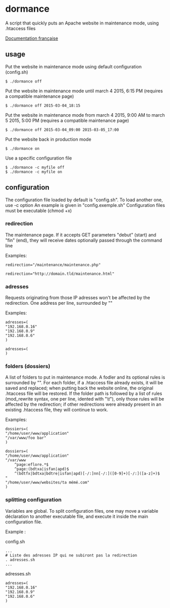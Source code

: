 # dormance
A script that quickly puts an Apache website in maintenance mode, using .htaccess files

[Documentation française](README.md)

## usage

Put the website in maintenance mode using default configuration (config.sh)
```
$ ./dormance off
```

Put the website in maintenance mode until march 4 2015, 6:15 PM
(requires a compatible maintenance page)
```
$ ./dormance off 2015-03-04_18:15
```

Put the website in maintenance mode from march 4 2015, 9:00 AM to march 5 2015, 5:00 PM
(requires a compatible maintenance page)
```
$ ./dormance off 2015-03-04_09:00 2015-03-05_17:00
```

Put the website back in production mode
```
$ ./dormance on
```

Use a specific configuration file
```
$ ./dormance -c myfile off
$ ./dormance -c myfile on
```

## configuration

The configuration file loaded by default is "config.sh". To load another one, use -c option
An example is given in "config.exemple.sh"
Configuration files must be executable (chmod +x)

### redirection

The maintenance page.
If it accepts GET parameters "debut" (start) and "fin" (end), they will receive dates optionally
passed through the command line

Examples:
```
redirection="/maintenance/maintenance.php"
```

```
redirection="http://domain.tld/maintenance.html"
```

### adresses

Requests originating from those IP adresses won't be affected by the redirection.
One address per line, surrounded by ""

Examples:
```
adresses=(
"192.168.0.16"
"192.168.0.9"
"192.168.0.6"
)

```

```
adresses=(
)
```

### folders (dossiers)

A list of folders to put in maintenance mode. A fodler and its optional rules is surrounded by "".
For each folder, if a .htaccess file already exists, it will be saved and replaced; when putting back
the website online, the original .htaccess file will be restored.
If the folder path is followed by a list of rules (mod_rewrite syntax, one per line, idented with "\t"),
only those rules will be affected by the redirection; if other redirections were already present in an existing
.htaccess file, they will continue to work.

Examples:
```
dossiers=(
"/home/user/www/application"
"/var/www/foo bar"
)
```

```
dossiers=(
"/home/user/www/application"
"/var/www
	^page:eflore.*$
	^page:(bdtxa|isfan|apd)$
	^(bdtfx|bdtxa|bdtre|isfan|apd)[-/:]nn[-/:]([0-9]+)[-/:]([a-z]+)$
"
"/home/user/www/websites/ta mémé.com"
)
```

### splitting configuration

Variables are global. To split configuration files, one may move a variable déclaration
to another executable file, and execute it inside the main configuration file.

Example :

config.sh
```
...
# Liste des adresses IP qui ne subiront pas la redirection
. adresses.sh
...
```
adresses.sh
```
adresses=(
"192.168.0.16"
"192.168.0.9"
"192.168.0.6"
)
```


